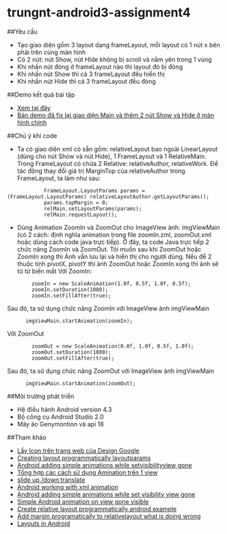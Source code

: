 ﻿# trungnt-android3-assignment4
##Yêu cầu
+ Tạo giao diện gồm 3 layout dạng frameLayout, mỗi layout có 1 nút x bên phải trên cùng màn hình
+ Có 2 nút: nút Show, nút HIde không bị scroll và nằm yên trong 1 vùng 
+ Khi nhấn nút đóng ở frameLayout nào thì layout đó bị đóng
+ Khi nhấn nút Show thì cả 3 frameLayout đều hiển thị
+ Khi nhấn nút Hide thì cả 3 frameLayout đều đóng

##Demo kết quả bài tập
+ [Xem tại đây](https://youtu.be/5Y-sdpwl3Bo)
+ [Bản demo đã fix lại giao diện Main và thêm 2 nút Show và Hide ở màn hình chính](https://youtu.be/8qQ1pI3r0_0)

##Chú ý khi code
+ Ta có giao diện xml có sẵn gồm: relativeLayout bao ngoài LinearLayout (dùng cho nút Show và nút Hide), 1 FrameLayout và 1 RelativeMain. Trong FrameLayout có chứa 2 Relative: relativeAuthor, relativeWork. Để tác động thay đổi giá trị MarginTop của relativeAuthor trong FrameLayout, ta làm như sau:
```
            FrameLayout.LayoutParams params = (FrameLayout.LayoutParams) relativeLayoutAuthor.getLayoutParams();
            params.topMargin = 0;
            relMain.setLayoutParams(params);
            relMain.requestLayout();
```

+ Dùng Animation ZoomIn và ZoomOut cho ImageView ảnh: imgViewMain (có 2 cách: định nghĩa animation trong file zoomIn.zml, zoomOut.xml hoặc dùng cách code java trực tiếp). Ở đây, ta code Java trực tiếp 2 chức năng ZoomIn và ZoomOut. Tôi muốn sau khi ZoomOut hoặc ZoomIn xong thì Ảnh vẫn lưu lại và hiển thị cho người dùng. Nếu để 2 thuộc tính pivotX, pivotY thì ảnh ZoomOut hoặc ZoomIn xong thì ảnh sẽ từ từ biến mất
Với ZoomIn:
```
        zoomIn = new ScaleAnimation(1.0f, 0.5f, 1.0f, 0.5f);
        zoomIn.setDuration(1000);
        zoomIn.setFillAfter(true);
```
Sau đó, ta sử dụng chức năng ZoomIn với ImageView ảnh imgViewMain
```
      imgViewMain.startAnimation(zoomIn);
```

Với ZoomOut
```
        zoomOut = new ScaleAnimation(0.0f, 1.0f, 0.5f, 1.0f);
        zoomOut.setDuration(1000);
        zoomOut.setFillAfter(true);
```
Sau đó, ta sử dụng chức năng ZoomOut với ImageView ảnh imgViewMain
```
      imgViewMain.startAnimation(zoomOut);
```

##Môi trường phát triển
+ Hệ điều hành Android version 4.3
+ Bộ công cụ Android Studio 2.0
+ Máy ảo Genymontion và api 18

##Tham khảo
+ [Lấy Icon trên trang web của Design Google](https://design.google.com/icons/#ic_highlight_off)
+ [Creating layout programmatically layoutparams](http://startandroid.ru/en/lessons/complete-list/220-lesson-16-creating-layout-programmatically-layoutparams.html)
+ [Android adding simple animations while setvisibilityview gone](http://stackoverflow.com/questions/22454839/android-adding-simple-animations-while-setvisibilityview-gone)
+ [Tổng hợp các cách sử dụng Amination trên 1 view ](http://android.vn/threads/tong-hop-cac-cach-su-dung-animation-tren-mot-view.25929/)
+ [slide up /down translate](http://iserveandroid.blogspot.com/2010/12/slide-up-down-translate.html)
+ [Android working with xml animation](http://www.androidhive.info/2013/06/android-working-with-xml-animations/)
+ [Android adding simple animations while set visibility view gone](https://www.codementor.io/tips/7812274333/android-adding-simple-animations-while-setvisibility-view-gone)
+ [Simple Android animation on view gone visible](https://colinyeoh.wordpress.com/2012/10/07/simple-android-animation-on-view-gonevisible/)
+ [Create relative layout programmatically android example](http://www.android-examples.com/create-relativelayout-programmatically-android-example/)
+ [Add margin programatically to relativelayout what is doing wrong](http://stackoverflow.com/questions/18844418/add-margin-programatically-to-relativelayout-what-im-doing-wrong)
+ [Layouts in Android](https://duythanhcse.wordpress.com/2013/04/01/bai-tap-7-lam-quen-voi-cac-layout-trong-android/)
